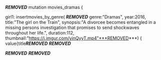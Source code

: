 ***REMOVED***
mutation movies_dramas {

 girl1: insertmovies_by_genre(
***REMOVED***
      genre:"Dramas", 
      year:2016,
      title:"The girl on the Train",
      synopsis:"A divorcee becomes entangled in a missing persons investigation that promises to send shockwaves throughout her life.",
      duration:112,
      thumbnail:"https://i.imgur.com/yinQyyT.mp4"***REMOVED***) {
    value{title***REMOVED***
  ***REMOVED***

***REMOVED***
***REMOVED***